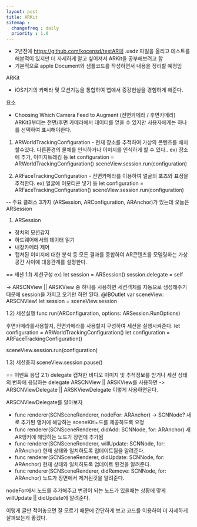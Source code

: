 ```yaml
---
layout: post
title: ARKit
sitemap :
  changefreq : daily
  priority : 1.0
---
```


- 2년전에 https://github.com/kocensd/testAR에 .usdz 파일을 올리고 테스트를 해본적이 있지만 더 자세하게 알고 싶어져서 ARKit을 공부해보려고 함
- 기본적으로 apple Document와 샘플코드를 작성하면서 내용을 정리할 예정임

ARKit
- iOS기기의 카메라 및 모션기능을 통합하여 앱에서 증강현실을 경험하게 해준다.

요소
- Choosing Which Camera Feed to Augment (전면카메라 / 후면카메라)
ARKit3부터는 전면/후면 카메라에서 데이터를 얻을 수 있지만 사용자에게는 하나를 선택하여 표시해야한다.

1) ARWorldTrackingConfiguration - 현재 장소를 추적하여 가상의 콘텐츠를 배치할수있다. 다른환경의 물체를 인식하거나 이미지를 인식하게 할 수 있다..
ex) 장소에 추가, 이미지트레킹 등
let configuration = ARWorldTrackingConfiguration()
sceneView.session.run(configuration)

2) ARFaceTrackingConfiguration - 전면카메라를 이용하여 얼굴의 포즈와 표정을 추적한다. 
ex) 얼굴에 이모티콘 넣기 등
let configuration = ARFaceTrackingConfiguration()
sceneView.session.run(configuration)

-- 주요 클래스 3가지 (ARSession, ARConfiguration, ARAnchor)가 있는데 오늘은 ARSession

1. ARSession
- 장치의 모션감지
- 하드웨어에서의 데이터 읽기
- 내장카메라 제어
- 캡쳐된 이미지에 대한 분석
등 모든 결과를 종합하여 AR콘텐츠를 모델링하는 가상공간 사이에 대응관계를 설정한다.

== 세션
1.1) 세션구성
ex) 
let session = ARSession()
session.delegate = self

-> ARSCNView || ARSKView 중 하나를 사용하면 세션객체를 자동으로 생성해주기때문에 session을 가지고 오기만 하면 된다.
@IBOutlet var sceneView: ARSCNView!
let session = sceneView.session

1.2) 세션실행
func run(ARConfiguration, options: ARSession.RunOptions)

후면카메라를사용할지, 전면카메라를 사용할지 구성하여 세션을 실행시켜준다.
let configuration = ARWorldTrackingConfiguration()
let configuration = ARFaceTrackingConfiguration()

sceneView.session.run(configuration)

1.3) 세션중지
sceneView.session.pause()


== 이벤트 응답
2.1) delegate
캡쳐한 비디오 이미지 및 추적정보를 받거나 세션 상태의 변화에 응답하는 delegate
ARSCNView || ARSKView를 사용하면 -> ARSCNViewDelegate || ARSKViewDelegate 이렇게 사용하면된다.

ARSCNViewDelegate를 알아보자
- func renderer(SCNSceneRenderer, nodeFor: ARAnchor) -> SCNNode?
새로 추가된 앵커에 해당하는 sceneKit노드를 제공하도록 요청
- func renderer(SCNSceneRenderer, didAdd: SCNNode, for: ARAnchor)
새 AR앵커에 해당하는 노드가 장면에 추가됨
- func renderer(SCNSceneRenderer, willUpdate: SCNNode, for: ARAnchor)
현재 상태와 일치하도록 업데이트됨을 알려준다.
- func renderer(SCNSceneRenderer, didUpdate: SCNNode, for: ARAnchor)
현재 상태와 일치하도록 업데이트 된것을 알려준다.
- func renderer(SCNSceneRenderer, didRemove: SCNNode, for: ARAnchor)
노드가 장면에서 제거된것을 알려준다.

nodeFor에서 노드를 추가해주고 변경이 되는 노드가 있을때는 상황에 맞게 willUpdate || didUpdate에 알려준다.

이렇게 글만 적어놓으면 잘 모르기 때문에 간단하게 보고 코드를 이용하여 더 자세하게 살펴보는게 좋겠다.







